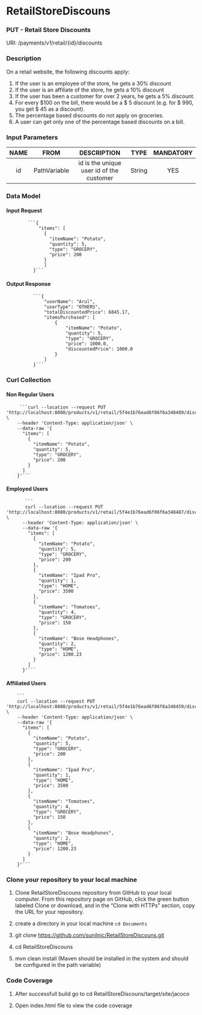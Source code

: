 # RetailStoreDiscouns

### PUT - Retail Store Discounts

URI: /payments/v1/retail/{id}/discounts

### Description

On a retail website, the following discounts apply:
1. If the user is an employee of the store, he gets a 30% discount
2. If the user is an affiliate of the store, he gets a 10% discount
3. If the user has been a customer for over 2 years, he gets a 5% discount.
4. For every $100 on the bill, there would be a $ 5 discount (e.g. for $ 990, you get $ 45
as a discount).
5. The percentage based discounts do not apply on groceries.
6. A user can get only one of the percentage based discounts on a bill.

### Input Parameters

| NAME | FROM | DESCRIPTION | TYPE | MANDATORY
| :---: | :---: | :---: | :---: | :---: |
| id | PathVariable | id is the unique user id of the customer | String | YES

### Data Model

#### Input Request

            ```{
                "items": [
                  {
                    "itemName": "Potato",
                    "quantity": 5,
                    "type": "GROCERY",
                    "price": 200
                  }
                  ]
              }```
              
#### Output Response

              ```{
                  "userName": "Arul",
                  "userType": "OTHERS",
                  "totalDiscountedPrice": 6845.17,
                  "itemsPurchased": [
                      {
                          "itemName": "Potato",
                          "quantity": 5,
                          "type": "GROCERY",
                          "price": 1000.0,
                          "discountedPrice": 1000.0
                      }
                  ]
              }```
              
 ### Curl Collection
 
 #### Non Regular Users
 
         ```curl --location --request PUT 'http://localhost:8080/products/v1/retail/5f4e1b76ead6f06f6a348489/discounts' \
        --header 'Content-Type: application/json' \
        --data-raw '{
          "items": [
            {
              "itemName": "Potato",
              "quantity": 5,
              "type": "GROCERY",
              "price": 200
            }
          ]
        }'```
        
 #### Employed Users
 
           ```
           curl --location --request PUT 'http://localhost:8080/products/v1/retail/5f4e1b76ead6f06f6a348487/discounts' \
          --header 'Content-Type: application/json' \
          --data-raw '{
            "items": [
              {
                "itemName": "Potato",
                "quantity": 5,
                "type": "GROCERY",
                "price": 200
              },
              {
                "itemName": "Ipad Pro",
                "quantity": 1,
                "type": "HOME",
                "price": 3500
              },
              {
                "itemName": "Tomatoes",
                "quantity": 4,
                "type": "GROCERY",
                "price": 150
              },
              {
                "itemName": "Bose Headphones",
                "quantity": 2,
                "type": "HOME",
                "price": 1200.23
              }
            ]
          }'```
          
 #### Affiliated Users
 
        ```
        curl --location --request PUT 'http://localhost:8080/products/v1/retail/5f4e1b76ead6f06f6a348459/discounts' \
        --header 'Content-Type: application/json' \
        --data-raw '{
          "items": [
            {
              "itemName": "Potato",
              "quantity": 5,
              "type": "GROCERY",
              "price": 200
            },
            {
              "itemName": "Ipad Pro",
              "quantity": 1,
              "type": "HOME",
              "price": 3500
            },
            {
              "itemName": "Tomatoes",
              "quantity": 4,
              "type": "GROCERY",
              "price": 150
            },
            {
              "itemName": "Bose Headphones",
              "quantity": 2,
              "type": "HOME",
              "price": 1200.23
            }
          ]
        }'```
        
 ### Clone your repository to your local machine
 1) Clone RetailStoreDiscouns repository from GitHub to your local computer. From this repository page on GitHub, click the green button labeled Clone or download, and in the “Clone with HTTPs” section, copy the URL for your repository.
 
 2) create a directory in your local machine
            ```
            cd Documents
            ```
 3) git clone https://github.com/sunilnjc/RetailStoreDiscouns.git  
 
 4) cd RetailStoreDiscouns
 
 5) mvn clean install (Maven should be installed in the system and should be configured in the path variable)
 
 ### Code Coverage
 
 1) After successfull build go to cd RetailStoreDiscouns/target/site/jacoco
 
 2) Open index.html file to view the code coverage

 
 
 
 
 
